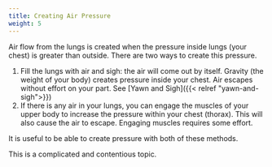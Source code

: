 ```yaml
---
title: Creating Air Pressure
weight: 5
---
```


Air flow from the lungs is created when the pressure inside lungs (your chest) is greater than outside.
There are two ways to create this pressure.

1. Fill the lungs with air and sigh: the air will come out by itself. Gravity (the weight of your body) creates pressure inside your chest. Air escapes without effort on your part. See [Yawn and Sigh]({{< relref "yawn-and-sigh">}})
2. If there is any air in your lungs, you can engage the muscles of your upper body to increase the pressure within your chest (thorax). This will also cause the air to escape. Engaging muscles requires some effort.

It is useful to be able to create pressure with both of these methods.





This is a complicated and contentious topic.
